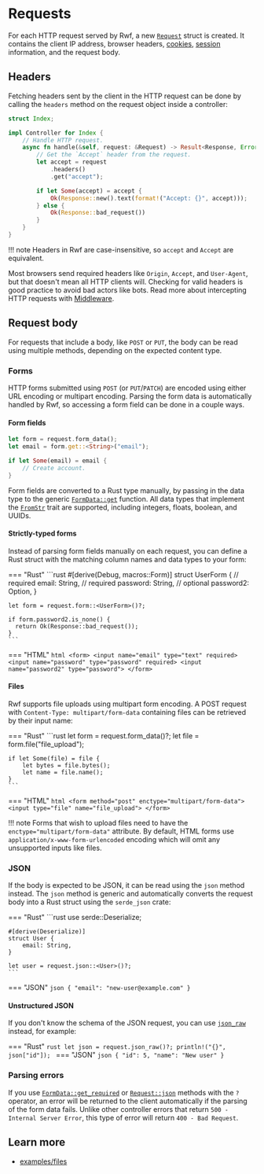 # Requests

For each HTTP request served by Rwf, a new [`Request`](https://docs.rs/rwf/latest/rwf/http/request/struct.Request.html) struct is created. It contains the client IP address,
browser headers, [cookies](cookies.md), [session](sessions.md) information, and the request body.

## Headers

Fetching headers sent by the client in the HTTP request can be done by calling the `headers` method on the request object
inside a controller:

```rust
struct Index;

impl Controller for Index {
    // Handle HTTP request.
    async fn handle(&self, request: &Request) -> Result<Response, Error> {
        // Get the `Accept` header from the request.
        let accept = request
            .headers()
            .get("accept");

        if let Some(accept) = accept {
            Ok(Response::new().text(format!("Accept: {}", accept)));
        } else {
            Ok(Response::bad_request())
        }
    }
}
```

!!! note
    Headers in Rwf are case-insensitive, so `accept` and `Accept` are equivalent.

Most browsers send required headers like `Origin`, `Accept`, and `User-Agent`, but that doesn't mean all HTTP clients will.
Checking for valid headers is good practice to avoid bad actors like bots. Read more about intercepting HTTP requests with [Middleware](middleware.md).

## Request body

For requests that include a body, like `POST` or `PUT`, the body can be read using multiple methods, depending
on the expected content type.

### Forms

HTTP forms submitted using `POST` (or `PUT`/`PATCH`) are encoded using either URL encoding or multipart encoding.
Parsing the form data is automatically handled by Rwf, so accessing a form field can be done in a couple ways.

#### Form fields

```rust
let form = request.form_data();
let email = form.get::<String>("email");

if let Some(email) = email {
    // Create account.
}
```

Form fields are converted to a Rust type manually, by passing in the data type to
the generic [`FormData::get`](https://docs.rs/rwf/latest/rwf/http/form_data/enum.FormData.html#method.get) function.
All data types that implement the [`FromStr`](https://doc.rust-lang.org/stable/std/str/trait.FromStr.html) trait are supported, including integers, floats, boolean, and UUIDs.

#### Strictly-typed forms

Instead of parsing form fields manually on each request, you can define a Rust struct with the matching
column names and data types to your form:

=== "Rust"
    ```rust
    #[derive(Debug, macros::Form)]
    struct UserForm {
        // required
        email: String,
        // required
        password: String,
        // optional
        password2: Option<String>,
    }

    let form = request.form::<UserForm>()?;

    if form.password2.is_none() {
      return Ok(Response::bad_request());
    }
    ```
=== "HTML"
    ```html
    <form>
      <input name="email" type="text" required>
      <input name="password" type="password" required>
      <input name="password2" type="password">
    </form>
    ```

#### Files

Rwf supports file uploads using multipart form encoding. A POST request with `Content-Type: multipart/form-data` containing files can be retrieved by their input name:

=== "Rust"
    ```rust
    let form = request.form_data()?;
    let file = form.file("file_upload");

    if let Some(file) = file {
        let bytes = file.bytes();
        let name = file.name();
    }
    ```
=== "HTML"
    ```html
    <form method="post" enctype="multipart/form-data">
      <input type="file" name="file_upload">
    </form>
    ```

!!! note
    Forms that wish to upload files need to have the `enctype="multipart/form-data"` attribute. By default, HTML forms use `application/x-www-form-urlencoded` encoding which will omit any unsupported inputs like files.

### JSON

If the body is expected to be JSON, it can be read using the `json` method instead. The `json` method
is generic and automatically converts the request body into a Rust struct using the `serde_json` crate:

=== "Rust"
    ```rust
    use serde::Deserialize;

    #[derive(Deserialize)]
    struct User {
        email: String,
    }

    let user = request.json::<User>()?;
    ```
=== "JSON"
    ```json
    {
      "email": "new-user@example.com"
    }
    ```

#### Unstructured JSON

If you don't know the schema of the JSON request, you can use [`json_raw`](https://docs.rs/rwf/latest/rwf/http/request/struct.Request.html#method.json_raw) instead, for example:

=== "Rust"
    ```rust
    let json = request.json_raw()?;
    println!("{}", json["id"]);
    ```
=== "JSON"
    ```json
    {
      "id": 5,
      "name": "New user"
    }
    ```

### Parsing errors

If you use [`FormData::get_required`](https://docs.rs/rwf/latest/rwf/http/form_data/enum.FormData.html#method.get_required) or [`Request::json`](https://docs.rs/rwf/latest/rwf/http/request/struct.Request.html#method.json) methods with the `?` operator,
an error will be returned to the client automatically if the parsing of the form data fails.
Unlike other controller errors that return `500 - Internal Server Error`, this type of error will return `400 - Bad Request`.

## Learn more

- [examples/files](https://github.com/levkk/rwf/tree/main/examples/files)
